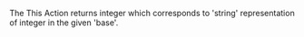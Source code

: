 The This Action returns integer which corresponds to 'string' representation of integer in the given 'base'.
